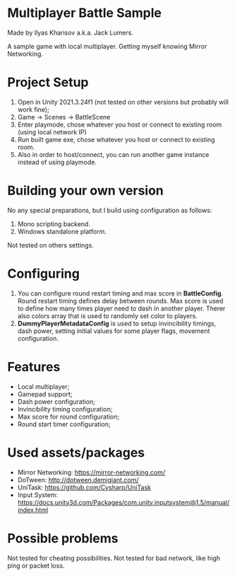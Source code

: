 # Multiplayer Battle Sample
Made by Ilyas Kharisov a.k.a. Jack Lumers.

A sample game with local multiplayer. Getting myself knowing Mirror Networking.

# Project Setup
1. Open in Unity 2021.3.24f1 (not tested on other versions but probably will work fine);
2. Game -> Scenes -> BattleScene
3. Enter playmode, chose whatever you host or connect to existing room (using local network IP)
3. Run built game exe, chose whatever you host or connect to existing room.
4. Also in order to host/connect, you can run another game instance instead of using playmode.

# Building your own version
No any special preparations, but I build using configuration as follows:
1. Mono scripting backend.
2. Windows standalone platform. 

Not tested on others settings.

# Configuring
1. You can configure round restart timing and max score in **BattleConfig**. Round restart timing defines delay between rounds. Max score is used to define how many times player need to dash in another player.
Therer also colors array that is used to randomly set color to players.
3. **DummyPlayerMetadataConfig** is used to setup invincibility timings, dash power, setting initial values for some player flags, movement configuration.

# Features
* Local multiplayer;
* Gamepad support;
* Dash power configuration;
* Invincibility timing configuration;
* Max score for round configuration;
* Round start timer configuration;

# Used assets/packages
* Mirror Networking: https://mirror-networking.com/
* DoTween: http://dotween.demigiant.com/
* UniTask: https://github.com/Cysharp/UniTask
* Input System: https://docs.unity3d.com/Packages/com.unity.inputsystem@1.5/manual/index.html

# Possible problems
Not tested for cheating possibilities. Not tested for bad network, like high ping or packet loss.

